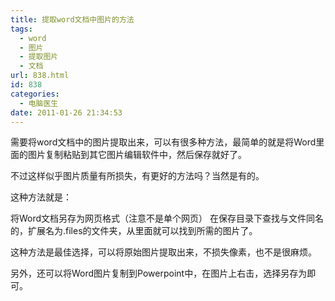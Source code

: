 ```yaml
---
title: 提取word文档中图片的方法
tags:
  - word
  - 图片
  - 提取图片
  - 文档
url: 838.html
id: 838
categories:
  - 电脑医生
date: 2011-01-26 21:34:53
---
```


需要将word文档中的图片提取出来，可以有很多种方法，最简单的就是将Word里面的图片复制粘贴到其它图片编辑软件中，然后保存就好了。  

不过这样似乎图片质量有所损失，有更好的方法吗？当然是有的。  

这种方法就是：  

将Word文档另存为网页格式（注意不是单个网页） 在保存目录下查找与文件同名的，扩展名为.files的文件夹，从里面就可以找到所需的图片了。  

这种方法是最佳选择，可以将原始图片提取出来，不损失像素，也不是很麻烦。  

另外，还可以将Word图片复制到Powerpoint中，在图片上右击，选择另存为即可。
